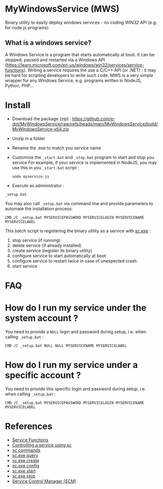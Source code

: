 # MyWindowsService (MWS)
Binary utility to easily deploy windows services - no coding WIN32 API (e.g. for node.js programs)

## What is a windows service?

A Windows Service is a program that starts automatically at boot. It can be stopped, paused and restarted via a Windows API (https://learn.microsoft.com/en-us/windows/win32/services/service-functions). Writing a service requires the use a C/C++ API (or .NET) : it may be hard for scripting developers to write such code. MWS is a very simple wrapper for any Windows Service, e.g. programs written in NodeJS, Python, PHP...

# Install

* Download the package (zip) : https://github.com/e-dot/MyWindowsService/raw/refs/heads/main/MyWindowsService/build/MyWindowsService-x64.zip

* Unzip in a folder

* Rename the .exe to match you service name

* Customize the `_start.bat` and `_stop.bat` program to start and stop you service
  For example, if your service is implemented in NodeJS, you may use this in you `_start.bat` script :
  ```
  node myservice.js
  ```

* Execute as administrator :
```
_setup.bat
```

You may also call `_setup.bat` via command line and provide parameters to automate the installation process:
```
CMD /C _setup.bat MYSERVICEPASSWORD MYSERVICELOGIN MYSERVICENAME MYSERVICELABEL
```

This batch script is registering the binary utility as a service with [sc.exe](https://learn.microsoft.com/en-us/windows/win32/services/controlling-a-service-using-sc) :
1. stop service (if running)
2. delete service (if already installed)
3. create service (register its binary utility)
4. configure service to start automatically at boot
5. configure service to restart twice in case of unexpected crash
6. start service

# FAQ

# How do I run my service under the system account ?

You need to provide a `NULL` login and password during setup, i.e. when calling `_setup.bat` :
```
CMD /C _setup.bat NULL NULL MYSERVICENAME MYSERVICELABEL
```

# How do I run my service under a specific account ?

You need to provide this specific login and password during setup, i.e. when calling `_setup.bat` :
```
CMD /C _setup.bat MYSERVICEPASSWORD MYSERVICELOGIN MYSERVICENAME MYSERVICELABEL
```

# References

* [Service Functions](https://learn.microsoft.com/en-us/windows/win32/services/service-functions)
* [Controlling a service using sc](https://learn.microsoft.com/en-us/windows/win32/services/controlling-a-service-using-sc)
* [sc commands](https://learn.microsoft.com/en-us/previous-versions/windows/it-pro/windows-server-2012-r2-and-2012/cc754599(v=ws.11))
* [sc.exe query](https://learn.microsoft.com/en-us/windows-server/administration/windows-commands/sc-query)
* [sc.exe create](https://learn.microsoft.com/en-us/windows-server/administration/windows-commands/sc-create)
* [sc.exe config](https://learn.microsoft.com/en-us/windows-server/administration/windows-commands/sc-config)
* [sc.exe start](https://learn.microsoft.com/en-us/previous-versions/windows/it-pro/windows-server-2012-r2-and-2012/cc742126(v=ws.11))
* [sc.exe stop](https://learn.microsoft.com/en-us/previous-versions/windows/it-pro/windows-server-2012-r2-and-2012/cc742107(v=ws.11))
* [Service Control Manager (SCM)](https://learn.microsoft.com/en-us/previous-versions/windows/it-pro/windows-server-2008-r2-and-2008/cc756382(v=ws.10))
